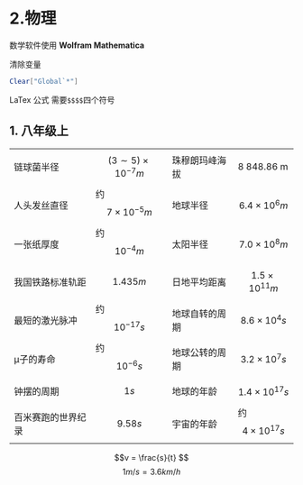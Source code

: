 # 2.物理

数学软件使用 **Wolfram Mathematica**

清除变量

```mathematica
Clear["Global`*"]
```

LaTex 公式 需要`$$$$`四个符号

## 1. 八年级上

|  | |  | |
| ---------- | ------------------------ | ---- | ---- |
| 链球菌半径 | $$(3\sim 5)× 10^{-7}  m$$ | 珠穆朗玛峰海拔 | 8 848.86 m |
| 人头发丝直径 | 约 $$7× 10^{-5} m$$ | 地球半径 | $$6.4× 10^{6}  m$$ |
| 一张纸厚度 | 约 $$10^{-4}  m$$ | 太阳半径 | $$7.0× 10^{8}  m$$ |
| 我国铁路标准轨距 | $$1.435  m  $$ | 日地平均距离 | $$1.5× 10^{11}  m$$ |
| 最短的激光脉冲 | 约$$10^{-17}  s$$ | 地球自转的周期 | $$8.6× 10^{4}  s$$ |
| μ子的寿命 | 约$$10^{-6}  s$$ | 地球公转的周期 | $$3.2× 10^{7}  s$$ |
| 钟摆的周期 | $$1 s$$ | 地球的年龄 | $$1.4× 10^{17}  s$$ |
| 百米赛跑的世界纪录 | $$9.58 s$$ | 宇宙的年龄 | 约$$4× 10^{17}  s$$ |



$$v = \frac{s}{t} $$    $$1 m/s = 3.6 km/h$$







